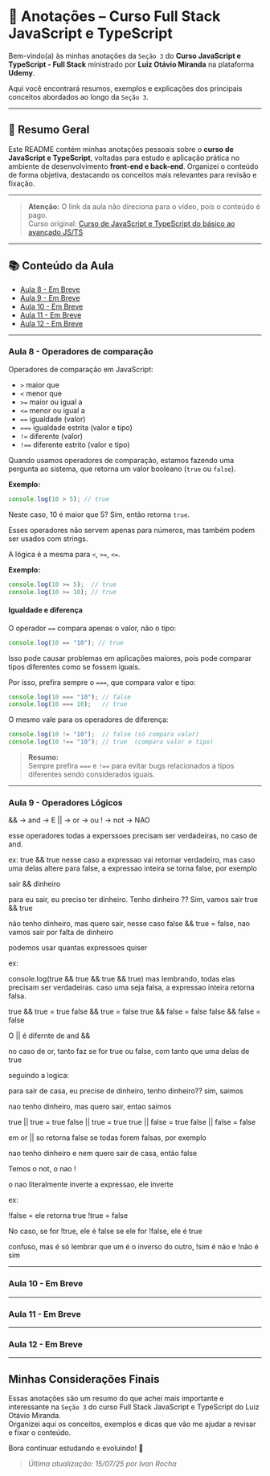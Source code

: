 # 📒 Anotações – Curso Full Stack JavaScript e TypeScript

Bem-vindo(a) às minhas anotações da ``Seção 3`` do **Curso JavaScript e TypeScript - Full Stack** ministrado por **Luiz Otávio Miranda** na plataforma **Udemy**.

Aqui você encontrará resumos, exemplos e explicações dos principais conceitos abordados ao longo da ``Seção 3``.

---

## 📝 Resumo Geral

Este README contém minhas anotações pessoais sobre o **curso de JavaScript e TypeScript**, voltadas para estudo e aplicação prática no ambiente de desenvolvimento **front-end e back-end**. Organizei o conteúdo de forma objetiva, destacando os conceitos mais relevantes para revisão e fixação.

---

> **Atenção:** O link da aula não direciona para o vídeo, pois o conteúdo é pago.  
> Curso original: [Curso de JavaScript e TypeScript do básico ao avançado JS/TS](https://www.udemy.com/course/curso-de-javascript-moderno-do-basico-ao-avancado/)

---

## 📚 Conteúdo da Aula

- [Aula 8 - Em Breve]()
- [Aula 9 - Em Breve]()
- [Aula 10 - Em Breve]()
- [Aula 11 - Em Breve]()
- [Aula 12 - Em Breve]()

---

### Aula 8 - Operadores de comparação

Operadores de comparação em JavaScript:

- `>`  maior que
- `<`  menor que
- `>=` maior ou igual a
- `<=` menor ou igual a
- `==` igualdade (valor)
- `===` igualdade estrita (valor e tipo)
- `!=` diferente (valor)
- `!==` diferente estrito (valor e tipo)

Quando usamos operadores de comparação, estamos fazendo uma pergunta ao sistema, que retorna um valor booleano (`true` ou `false`).

**Exemplo:**

```javascript
console.log(10 > 5); // true
```

Neste caso, 10 é maior que 5? Sim, então retorna `true`.

Esses operadores não servem apenas para números, mas também podem ser usados com strings.

A lógica é a mesma para `<`, `>=`, `<=`.

**Exemplo:**

```javascript
console.log(10 >= 5);  // true
console.log(10 >= 10); // true
```

#### Igualdade e diferença

O operador `==` compara apenas o valor, não o tipo:

```javascript
console.log(10 == "10"); // true
```

Isso pode causar problemas em aplicações maiores, pois pode comparar tipos diferentes como se fossem iguais.

Por isso, prefira sempre o `===`, que compara valor e tipo:

```javascript
console.log(10 === "10"); // false
console.log(10 === 10);   // true
```

O mesmo vale para os operadores de diferença:

```javascript
console.log(10 != "10");  // false (só compara valor)
console.log(10 !== "10"); // true  (compara valor e tipo)
```

> **Resumo:**  
> Sempre prefira `===` e `!==` para evitar bugs relacionados a tipos diferentes sendo considerados iguais.

---

### Aula 9 - Operadores Lógicos

&& -> and -> E
|| -> or -> ou
! -> not -> NAO

esse operadores todas a experssoes precisam ser verdadeiras, no caso de and. 

ex: true && true nesse caso a expressao vai retornar verdadeiro, mas caso uma delas altere para false, a expressao inteira se torna false, por exemplo 

sair && dinheiro 

para eu sair, eu preciso ter dinheiro. Tenho dinheiro ?? Sim, vamos sair true && true

não tenho dinheiro, mas quero sair, nesse caso false && true = false, nao vamos sair por falta de dinheiro

podemos usar quantas expressoes quiser

ex: 

console.log(true && true && true && true)
mas lembrando, todas elas precisam ser verdadeiras. caso uma seja falsa, a expressao inteira retorna falsa. 

true && true = true
false && true = false
true && false = false
false && false = false

O || é difernte de and &&

no caso de or, tanto faz se for true ou false, com tanto que uma delas de true

seguindo a logica: 

para sair de casa, eu precise de dinheiro, tenho dinheiro?? sim, saimos

nao tenho dinheiro, mas quero sair, entao saimos

true || true = true
false || true = true
true || false = true
false || false = false

em or || so retorna false se todas forem falsas, por exemplo 

nao tenho dinheiro e nem quero sair de casa, então false

Temos o not, o nao !

o nao literalmente inverte a expressao, ele inverte

ex: 

!false = ele retorna true
!true = false

No caso, se for !true, ele é false
se ele for !false, ele é true 

confuso, mas é só lembrar que um é o inverso do outro, !sim é não e !não é sim

---

### Aula 10 - Em Breve

---

### Aula 11 - Em Breve

---

### Aula 12 - Em Breve

---

## Minhas Considerações Finais

Essas anotações são um resumo do que achei mais importante e interessante na ``Seção 3`` do curso Full Stack JavaScript e TypeScript do Luiz Otávio Miranda.  
Organizei aqui os conceitos, exemplos e dicas que vão me ajudar a revisar e fixar o conteúdo.

Bora continuar estudando e evoluindo! 🚀

> _Última atualização: 15/07/25 por Ivan Rocha_